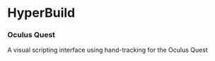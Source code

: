 # HyperBuild
### Oculus Quest
A visual scripting interface using hand-tracking for the Oculus Quest
